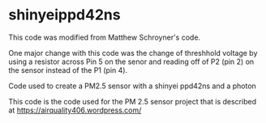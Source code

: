 # shinyeippd42ns
This code was modified from Matthew Schroyner's code.

One major change with this code was the change of threshhold voltage by using a resistor across Pin 5 on the senor and reading off of P2 (pin 2) on the sensor instead of the P1 (pin 4).

Code used to create a PM2.5 sensor with a shinyei ppd42ns and a photon

This code is the code used for the PM 2.5 sensor project that is described at 
https://airquality406.wordpress.com/
